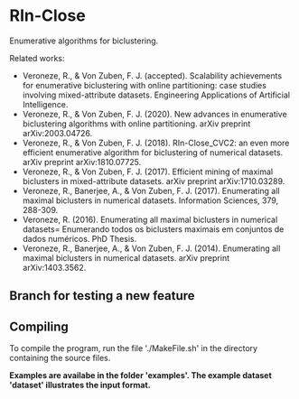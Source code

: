 # RIn-Close

Enumerative algorithms for biclustering.

Related works:
- Veroneze, R., & Von Zuben, F. J. (accepted). Scalability achievements for enumerative biclustering with online partitioning: case studies involving mixed-attribute datasets. Engineering Applications of Artificial Intelligence.
- Veroneze, R., & Von Zuben, F. J. (2020). New advances in enumerative biclustering algorithms with online partitioning. arXiv preprint arXiv:2003.04726.
- Veroneze, R., & Von Zuben, F. J. (2018). RIn-Close_CVC2: an even more efficient enumerative algorithm for biclustering of numerical datasets. arXiv preprint arXiv:1810.07725.
- Veroneze, R., & Von Zuben, F. J. (2017). Efficient mining of maximal biclusters in mixed-attribute datasets. arXiv preprint arXiv:1710.03289.
- Veroneze, R., Banerjee, A., & Von Zuben, F. J. (2017). Enumerating all maximal biclusters in numerical datasets. Information Sciences, 379, 288-309.
- Veroneze, R. (2016). Enumerating all maximal biclusters in numerical datasets= Enumerando todos os biclusters maximais em conjuntos de dados numéricos. PhD Thesis.
- Veroneze, R., Banerjee, A., & Von Zuben, F. J. (2014). Enumerating all maximal biclusters in numerical datasets. arXiv preprint arXiv:1403.3562.


## Branch for testing a new feature

## Compiling
To compile the program, run the file  './MakeFile.sh' in the directory containing the source files.

**Examples are availabe in the folder 'examples'. The example dataset 'dataset' illustrates the input format.**
